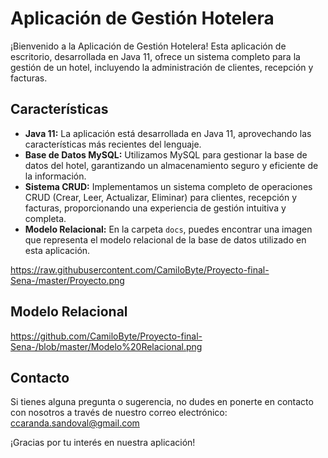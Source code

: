 # Aplicación de Gestión Hotelera

¡Bienvenido a la Aplicación de Gestión Hotelera! Esta aplicación de escritorio, desarrollada en Java 11, ofrece un sistema completo para la gestión de un hotel, incluyendo la administración de clientes, recepción y facturas.

## Características

- **Java 11:** La aplicación está desarrollada en Java 11, aprovechando las características más recientes del lenguaje.
- **Base de Datos MySQL:** Utilizamos MySQL para gestionar la base de datos del hotel, garantizando un almacenamiento seguro y eficiente de la información.
- **Sistema CRUD:** Implementamos un sistema completo de operaciones CRUD (Crear, Leer, Actualizar, Eliminar) para clientes, recepción y facturas, proporcionando una experiencia de gestión intuitiva y completa.
- **Modelo Relacional:** En la carpeta `docs`, puedes encontrar una imagen que representa el modelo relacional de la base de datos utilizado en esta aplicación.

https://raw.githubusercontent.com/CamiloByte/Proyecto-final-Sena-/master/Proyecto.png
## Modelo Relacional

https://github.com/CamiloByte/Proyecto-final-Sena-/blob/master/Modelo%20Relacional.png




## Contacto

Si tienes alguna pregunta o sugerencia, no dudes en ponerte en contacto con nosotros a través de nuestro correo electrónico: ccaranda.sandoval@gmail.com

¡Gracias por tu interés en nuestra aplicación!

